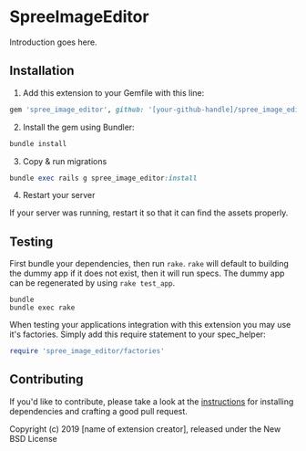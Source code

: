 # SpreeImageEditor

Introduction goes here.

## Installation

1. Add this extension to your Gemfile with this line:
  ```ruby
  gem 'spree_image_editor', github: '[your-github-handle]/spree_image_editor'
  ```

2. Install the gem using Bundler:
  ```ruby
  bundle install
  ```

3. Copy & run migrations
  ```ruby
  bundle exec rails g spree_image_editor:install
  ```

4. Restart your server

  If your server was running, restart it so that it can find the assets properly.

## Testing

First bundle your dependencies, then run `rake`. `rake` will default to building the dummy app if it does not exist, then it will run specs. The dummy app can be regenerated by using `rake test_app`.

```shell
bundle
bundle exec rake
```

When testing your applications integration with this extension you may use it's factories.
Simply add this require statement to your spec_helper:

```ruby
require 'spree_image_editor/factories'
```


## Contributing

If you'd like to contribute, please take a look at the
[instructions](CONTRIBUTING.md) for installing dependencies and crafting a good
pull request.

Copyright (c) 2019 [name of extension creator], released under the New BSD License
